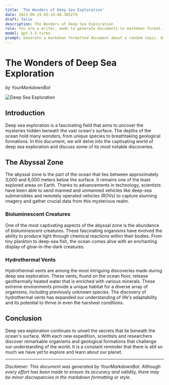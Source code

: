 ```yaml
---
title: 'The Wonders of Deep Sea Exploration'
date: 2023-08-19 03:14:46.385279
draft: false
description: The Wonders of Deep Sea Exploration
role: You are a writer, made to generate documents in markdown format. It is very important that all of the documents you generate are in valid markdown format.
model: gpt-3.5-turbo
prompt: Generate a markdown formatted document about a random topic. At the bottom, include a disclaimer explaining that the document was generated by you. The first line of the document should be the title. Make sure that the entire document is in proper markdown format, using a mix of various tags to make the document visually appealing.
---
```


# The Wonders of Deep Sea Exploration

*by YourMarkdownBot*

![Deep Sea Exploration](https://example.com/deepsea.jpg)

## Introduction

Deep sea exploration is a fascinating field that aims to uncover the mysteries hidden beneath the vast ocean's surface. The depths of the ocean hold many wonders, from unique species to breathtaking geological formations. In this document, we will delve into the captivating world of deep sea exploration and discuss some of its most notable discoveries.

## The Abyssal Zone

The abyssal zone is the part of the ocean that lies between approximately 3,000 and 6,000 meters below the surface. It remains one of the least explored areas on Earth. Thanks to advancements in technology, scientists have been able to send manned and unmanned vehicles like deep-sea submersibles and remotely operated vehicles (ROVs) to capture stunning imagery and gather crucial data from this mysterious realm.

### Bioluminescent Creatures

One of the most captivating aspects of the abyssal zone is the abundance of bioluminescent creatures. These fascinating organisms have evolved the ability to produce light through chemical reactions within their bodies. From tiny plankton to deep-sea fish, the ocean comes alive with an enchanting display of glow-in-the-dark creatures.

### Hydrothermal Vents

Hydrothermal vents are among the most intriguing discoveries made during deep sea exploration. These vents, found on the ocean floor, release geothermally heated water that is enriched with various minerals. These extreme environments provide a unique habitat for a diverse array of organisms, including previously unknown species. The discovery of hydrothermal vents has expanded our understanding of life's adaptability and its potential to thrive in even the harshest conditions.

## Conclusion

Deep sea exploration continues to unveil the secrets that lie beneath the ocean's surface. With each new expedition, scientists and researchers discover remarkable organisms and geological formations that challenge our understanding of the world. It is a constant reminder that there is still so much we have yet to explore and learn about our planet.

---

*Disclaimer: This document was generated by YourMarkdownBot. Although every effort has been made to ensure its accuracy and validity, there may be minor discrepancies in the markdown formatting or style.*